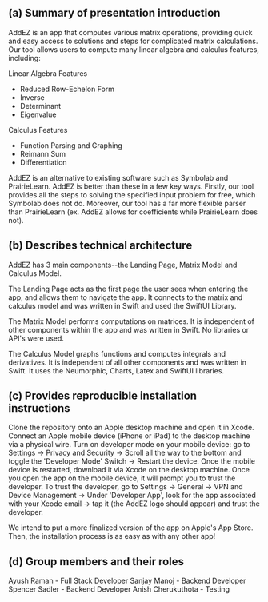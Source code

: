 ## (a) Summary of presentation introduction

AddEZ is an app that computes various matrix operations, providing quick and easy access to solutions and steps for complicated matrix calculations. Our tool allows users to compute many linear algebra and calculus features, including:

Linear Algebra Features
- Reduced Row-Echelon Form
- Inverse
- Determinant
- Eigenvalue

Calculus Features
- Function Parsing and Graphing
- Reimann Sum
- Differentiation

AddEZ is an alternative to existing software such as Symbolab and PrairieLearn. AddEZ is better than these in a few key ways. Firstly, our tool provides all the steps to solving the specified input problem for free, which Symbolab does not do. Moreover, our tool has a far more flexible parser than PrairieLearn (ex. AddEZ allows for coefficients while PrairieLearn does not).

## (b) Describes technical architecture

AddEZ has 3 main components--the Landing Page, Matrix Model and Calculus Model.

The Landing Page acts as the first page the user sees when entering the app, and allows them to navigate the app. It connects to the matrix and calculus model and was written in Swift and used the SwiftUI Library.

The Matrix Model performs computations on matrices. It is independent of other components within the app and was written in Swift. No libraries or API's were used.

The Calculus Model graphs functions and computes integrals and derivatives. It is independent of all other components and was written in Swift. It uses the Neumorphic, Charts, Latex and SwiftUI libraries.

## (c) Provides reproducible installation instructions 

Clone the repository onto an Apple desktop machine and open it in Xcode. Connect an Apple mobile device (iPhone or iPad) to the desktop machine via a physical wire. Turn on developer mode on your mobile device: go to Settings -> Privacy and Security -> Scroll all the way to the bottom and toggle the 'Developer Mode' Switch -> Restart the device. Once the mobile device is restarted, download it via Xcode on the desktop machine. Once you open the app on the mobile device, it will prompt you to trust the developer. To trust the developer, go to Settings -> General -> VPN and Device Management -> Under 'Developer App', look for the app associated with your Xcode email -> tap it (the AddEZ logo should appear) and trust the developer.

We intend to put a more finalized version of the app on Apple's App Store. Then, the installation process is as easy as with any other app!

## (d) Group members and their roles

Ayush Raman - Full Stack Developer
Sanjay Manoj - Backend Developer
Spencer Sadler - Backend Developer
Anish Cherukuthota - Testing
